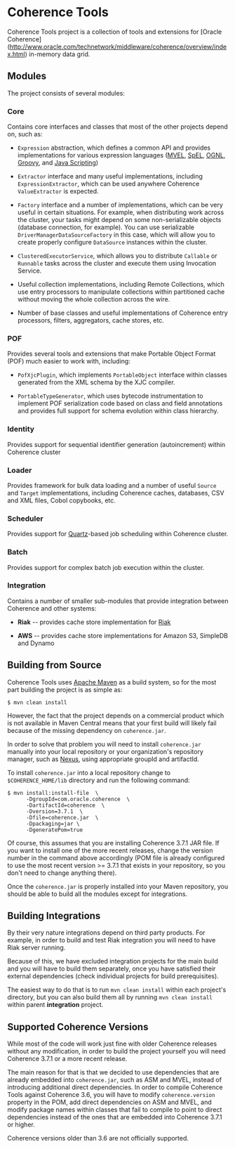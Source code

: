 Coherence Tools
===============

Coherence Tools project is a collection of tools and extensions for [Oracle Coherence]
(http://www.oracle.com/technetwork/middleware/coherence/overview/index.html) in-memory data grid.

Modules
-------
The project consists of several modules:

### Core

Contains core interfaces and classes that most of the other projects depend on, such as:

*   `Expression` abstraction, which defines a common API and provides implementations for various
    expression languages ([MVEL](http://mvel.codehaus.org/),
    [SpEL](http://static.springsource.org/spring/docs/3.0.x/reference/expressions.html),
    [OGNL](http://commons.apache.org/ognl/), [Groovy](http://groovy.codehaus.org/), and
    [Java Scripting](http://docs.oracle.com/javase/6/docs/technotes/guides/scripting/programmer_guide/index.html))

*   `Extractor` interface and many useful implementations, including `ExpressionExtractor`, which can be
    used anywhere Coherence `ValueExtractor` is expected.

*   `Factory` interface and a number of implementations, which can be very useful in certain situations.
    For example, when distributing work across the cluster, your tasks might depend on some non-serializable
    objects (database connection, for example). You can use serializable `DriverManagerDataSourceFactory`
    in this case, which will allow you to create properly configure `DataSource` instances within the cluster.

*   `ClusteredExecutorService`, which allows you to distribute `Callable` or `Runnable` tasks across the
    cluster and execute them using Invocation Service.

*   Useful collection implementations, including Remote Collections, which use entry processors to manipulate
    collections within partitioned cache without moving the whole collection across the wire.

*   Number of base classes and useful implementations of Coherence entry processors, filters, aggregators,
    cache stores, etc.

### POF

Provides several tools and extensions that make Portable Object Format (POF) much easier to work with,
including:

*   `PofXjcPlugin`, which implements `PortableObject` interface within classes generated from the
    XML schema by the XJC compiler.

*   `PortableTypeGenerator`, which uses bytecode instrumentation to implement POF serialization code based
    on class and field annotations and provides full support for schema evolution within class hierarchy.

### Identity

Provides support for sequential identifier generation (autoincrement) within Coherence cluster

### Loader

Provides framework for bulk data loading and a number of useful `Source` and `Target` implementations,
including Coherence caches, databases, CSV and XML files, Cobol copybooks, etc.

### Scheduler

Provides support for [Quartz](http://quartz-scheduler.org/)-based job scheduling within Coherence cluster.

### Batch

Provides support for complex batch job execution within the cluster.

### Integration

Contains a number of smaller sub-modules that provide integration between Coherence and other systems:

* **Riak** -- provides cache store implementation for [Riak](http://basho.com/)

* **AWS** -- provides cache store implementations for Amazon S3, SimpleDB and Dynamo

Building from Source
--------------------

Coherence Tools uses [Apache Maven](http://maven.apache.org/) as a build system, so for the most part building
the project is as simple as:

```
$ mvn clean install
```

However, the fact that the project depends on a commercial product which is not available in Maven Central means
that your first build will likely fail because of the missing dependency on `coherence.jar`.

In order to solve that problem you will need to install `coherence.jar` manually into your local repository
or your organization's repository manager, such as [Nexus](http://www.sonatype.org/nexus/), using appropriate
groupId and artifactId.

To install `coherence.jar` into a local repository change to `$COHERENCE_HOME/lib` directory and run the
following command:

```
$ mvn install:install-file  \
      -DgroupId=com.oracle.coherence  \
      -DartifactId=coherence  \
      -Dversion=3.7.1  \
      -Dfile=coherence.jar  \
      -Dpackaging=jar \
      -DgeneratePom=true
```

Of course, this assumes that you are installing Coherence 3.7.1 JAR file. If you want to install one of the more
recent releases, change the version number in the command above accordingly (POM file is already configured to use
the most recent version >= 3.7.1 that exists in your repository, so you don't need to change anything there).

Once the `coherence.jar` is properly installed into your Maven repository, you should be able to build all the
modules except for integrations.

Building Integrations
---------------------

By their very nature integrations depend on third party products. For example, in order to build and test Riak
integration you will need to have Riak server running.

Because of this, we have excluded integration projects for the main build and you will have to build them
separately, once you have satisfied their external dependencies (check individual projects for build prerequisites).

The easiest way to do that is to run `mvn clean install` within each project's directory, but you can also
build them all by running `mvn clean install` within parent **integration** project.

Supported Coherence Versions
----------------------------

While most of the code will work just fine with older Coherence releases without any modification,
in order to build the project yourself you will need Coherence 3.7.1 or a more recent release.

The main reason for that is that we decided to use dependencies that are already embedded into `coherence.jar`,
such as ASM and MVEL, instead of introducing additional direct dependencies. In order to compile Coherence Tools
against Coherence 3.6, you will have to modify `coherence.version` property in the POM, add direct dependencies
on ASM and MVEL, and modify package names within classes that fail to compile to point to direct dependencies
instead of the ones that are embedded into Coherence 3.7.1 or higher.

Coherence versions older than 3.6 are not officially supported.


